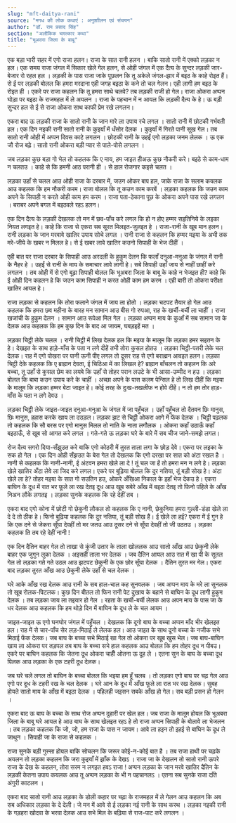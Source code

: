 ```yaml
---
slug: "mft-daitya-rani"
source: "मगध की लोक कथाएं : अनुशाीलन एवं संचयन"
author: "डॉ. राम प्रसाद सिंह"
section: "अलौकिक चमत्‍कार कथा"
title: "भूअवरा जिला के बाबू"
---
```

एक बड़ा भारी सहर में एगो राजा हलन। राजा के सात रानी हलन । बाकि सातो रानी में एक्को लड़का न हल। एक समय राजा जंगल में सिकार खेले गेल हलन, से ओही जंगल में एक दैत्य के सुन्दर लड़की जार-बेजार रो रहल हल । लड़की के पास राजा जाके पूछलन कि तू अकेले जंगल-झार में बइठ के काहे रोइत हैं। से ई पर लड़की बोलल कि हमरा मरदाना एही जगह बइठा के कने तो चल गेलन। एही लागी हम बइठ के रोइत ही । एकरे पर राजा कहलन कि तू हमरा साथे चलवे? तब लड़की राजी हो गेल। राजा ओकरा अप्पन घोड़ा पर बइठा के राजमहल में ले अयलन । राजा के पहचान में न आयल कि लड़की दैत्य के हे। ऊ बड़ी सुन्दर हल से ई से राजा ओकरा साथ काफी प्रेम रखे लगलन। 

एकरा बाद ऊ लड़की राजा के सातो रानी के जान मारे ला उपाय रचे लगल । सातो रानी में छोटकी गर्भवती हल। एक दिन नइकी रानी सातो रानी के कुइयाँ में धँसोर देलक । कुइयाँ में गिरते पानी सूख गेल। तब सातो रानी ओही में अप्पन दिवस काटे लगलन । छोटकी रानी के उहईं एगो लड़का जनम लेलक । ऊ एक जौ रोज बढ़े। सातो रानी ओकरा बड़ी प्यार से पाले-पोसे लगलन । 

जब लड़का कुछ बड़ा गो भेल तो कहलक कि ए माय, हम जाइत हीअऊ कुछ नौकरी करे। बइठे से काम-धाम न चलतउ । काहे से कि हमनी आठ परानी ही । से हाल रोजगार कइसे चलत ।

लड़का उहाँ से चलल आउ ओही राजा के दरबार में, जउन ओकर बाप हल, जाके राजा के सलाम कयलक आउ कहलक कि हम नौकरी करम। राजा बोलल कि तू कउन काम करबें । लड़का कहलक कि जउन काम अपने के सिपाही न करते ओही काम हम करम । राजा पता-ठेकाना पूछ के ओकरा अपने पास रखे लगलन । बराबर अपने बगल में बइठवले रहऽ हलन। 

एक दिन दैत्य के लड़की देखलक तो मन में छव-पाँच करे लगल कि हो न होए हम्मर सइतिनिये के लइका नियत लगइत हे। काहे कि राजा से एकरा सब सूरत मिलइत-जुलइत हे । राजा-रानी के खूब मान हलन। रानी लड़का के जान मरवावे खातिर उपाय सोचे लगल । रानी राजा से कहलन कि हम्मर मइया के अभी तक मरे-जीये के खबर न मिलल हे। से ई खबर लावे खातिर कउनो सिपाही के भेज दीहीं । 

एही बात पर राजा दरबार के सिपाही आउ अरदली के हुकुम देलन कि फलाँ दनुआ-मनुआ के जंगल में रानी के नैहर हे । उहईं से रानी के माय के समाचार लावे लागी हे। सबे सिपाही उहाँ जाय से नाहीं छाहीं करे लगलन । तब ओही में से एगो बूढ़ा सिपाही बोलल कि भूअबरा जिला के बाबू के काहे न भेजइत ही? काहे कि ई ओही दिन कहलन हे कि जउन काम सिपाही न करत ओही काम हम करम । एही बारी तो ओकरा परीक्षा खातिर आयल हे। 

राजा लड़का से कहलन कि तोरा फलाने जंगल में जाय ला होतो । लड़का चटपट तैयार हो गेल आउ कहलक कि हमरा छव महीना के बारह मन सामान आउ बीस गो रुपआ, राह के खर्ची-बर्ची ला चाहीं । राजा खजांची के हुकुम देलन । सामान आउ रूपेआ मिल गेल । लड़का अप्पन माय के कुआँ में सब सामान जा के देलक आउ कहलक कि हम कुछ दिन के बाद आ जायम, घबड़इहें मत । 

लड़का चिट्ठी लेके चलल । रानी चिट्ठी में लिख देलक हल कि मइया के मालूम कि लड़का हमर सइतन के हे। देखइत के साथ हाड़े-माँस के पता न लगे दीहें तभी तोरा कुसल होतउ । लड़का चिट्ठी-पतरी लेके चल देलक। राह में एगो पोखरा पर पानी ऊनी पीए लगल तो दूसर राह से एगो बराह्मन आवइत हलन। लड़का चिट्ठी देके कहलक कि ए ब्राह्मन देवता, ई चिठिआ में का लिखल हे? ब्राह्मन बाँचलन तो कहलन कि अरे बच्चा, तू उहाँ से कुसल छेम का लयबे कि उहाँ से तोहर परान लउटे के भी आसा-उम्मीद न हउ । लड़का बोलल कि बाबा कउन उपाय करे के चाहीं । अच्छा अपने के पास कलम पेन्सिल हे तो लिख दीहीं कि मइया के मालूम कि लड़का हम्मर बेटा जाइत हे। कोई तरह के दुःख-तखलीफ न होवे दीहें। न तो हम तोर हाड़-माँस के पता न लगे देवउ । 

लड़का चिट्ठी लेके जाइत-जाइत दनुआ-मनुआ के जंगल में जा पहुँचल । उहाँ पहुँचल तो दैतवन छिः मानुस, छिः मानुस, हहास करके खाय ला दउड़ल। लड़का झट से चिट्ठी ओकरा आगे में फेंक देलक । चिट्ठी पढ़लक तो कहलक कि सौ बरस पर एगो मानुस मिलल तो नाति के नाता लगौलक । ओकरा कहाँ उठाऊँ कहाँ बइठाऊँ, से खूब सो आगत करे लगल । गते-गते ऊ लड़का घरे के बारे में सब चीज जाने-समझे लगल। 

रोज दैत्य सगरो दिया-सँझुउत करे बाकि एगो कोठरी में तुरत ताला लगा के छोड़ देवे। एकरा पर लइका के सक हो गेल । एक दिन ओही सँझउत के बेरा गेल तो देखलक कि एगो दरखा पर सात को अंटा रखल है । नानी से कहलक कि नानी-नानी, ई अंटवन हमरा खेले ला दे ! तूं चल जा हें तो हमरा मन न लगे हे। लड़का खेले खातिर अँटा लेवे ला जिद करे लगल। एकरे पर बुढ़िया बोलल कि दुर नतिया, तूं बड़ी सोख हे। अंटा खेले ला हे? तोहर मइया के सात गो सउतिन हउ, ओकरे अँखिआ निकाल के इहाँ भेज देकउ हे। एकरा बाघिन के दूध में रात भर फूले ला रख देतइ दूध आउ खूब सबेरे आँख में बइठा देतइ तो फिनो पहिले के आँख निअन लौके लगतइ । लड़का सुनके कहलक कि रहे देहीं तब । 

एकरा बाद एगो कोना में छोटी गो छेकुनी लौकल तो कहलक कि ए नानी, छेकुनिया हमरा गुल्ली-डंडा खेले ला दे दे तो ठीक हे। फिनो बुढ़िया कहलक कि दुर नतिया, तूं बड़ी सोख हैं। ई खेले ला हई? एकरा में ई गुन हे कि एक दने से जेकरा सूँघा देवहीं तो मर जतउ आउ दूसर दने से सूँघा देवहीं तो जी उठतउ । लड़का कहलक ति तब रहे देहीं नानी ! 

एक दिन दैतिन बाहर गेल तो ताखा से कुंजी उतार के ताला खोललक आउ सातो आँख आउ छेकुनी लेके बाहर एक जुगुन लुका देलक । अइसहीं ताला भर देलक । जब दैतिन आयल आउ रात में खा पी के सूतल गेल तो लड़का गते गते उठल आउ झटपट छेकुनी के एक छोर सूँघा देलक । दैतिन तुरत मर गेल। एकरा बाद लड़का तुरत आँख आउ छेकुनी लेके उहाँ से चल देलक । 

घरे आके आँख रख देलक आउ रानी के सब हाल-चाल कह सुनवलक । जब अप्पन माय के मरे ला सुनलक तो खूब रोलक-पिटलक। कुछ दिन बीतल तो फिन रानी पेट दुखाय के बहाने से बाघिन के दूध लागी हुकुम देलक । तब लड़का जाय ला तइयार हो गेल । रहता के खर्ची-बर्ची लेलक आउ अपन माय के पास जा के धर देलक आउ कहलक कि हम थोड़े दिन में बाघिन के दूध ले के चल आयम । 

जाइत-जाइत ऊ एगो घनघोर जंगल में पहुँचल । देखलक कि दूगो बाघ के बच्चा अप्पन माँद भीर खेलइत हल। राह में से चार-पाँच सेर लड़-मिठाई ले लेलक हल। आउ जाइत के साथ दूनो बच्चा के नजीक सभे मिठाई फेंक देलक। जब बाघ के बच्चा सभे मिठाई खा गेल तो ओकरा पर खूब खुस भेल। जब बाघ-बाघिन खाय ला ओकरा पर तड़पल तब बाघ के बच्चा सभे हाल कहलक आउ बोलल कि हम तोहर दूध न पीबउ। एकरे पर बाघिन कहलक कि जेतना दूध ओकरा चाहीँ ओतना ऊ दूह ले । एतना सुन के बाघ के बच्चा दूध पिलक आउ लड़का के एक टहरी दूध देलक। 

जब घरे चले लगल तो बाघिन के बच्चा बोलल कि भइया हम हूँ चलब । तो लड़का एगो बाघ पर चढ़ गेल आउ एगो पर दूध के टहरी रख के चल देलक । घरे आन के दूध में आँख फूले ला रात भर रख देलक। सुबह होयते सातो माय के आँख में बइठा देलक । पहिलही जइसन सबके आँख हो गेल। सब बड़ी प्रसन हो गेलन । 

एकरा बाद ऊ बाघ के बच्चा के साथ रोज अप्पन दुहारी पर खेल हल। जब राजा के मालूम होयल कि भूअबरा जिला के बाबू घरे आयल हे आउ बाघ के साथ खेलइत रहऽ हे तो राजा अप्पन सिपाही के बोलावे ला भेजलन । तब लड़का कहलक कि जो, जो, हम राजा के पास न जायम। आवे ला हइन तो इहई से बाघिन के दूध ले जाथुन । सिपाही जा के राजा से कहलक । 

राजा सुनके बड़ी गुस्सा होयल बाकि सोचलन कि जरूर कोई-न-कोई बात है । तब राजा हाथी पर चढ़के अयलन तो लड़का कहलन कि जरा कुइयाँ में झाँक के देखऽ । राजा जा के देखलन तो सातो रानी ऊपरे राजा के देख के कहलन, तोरा सरम न लगइत हवऽ राजा ! अप्पन लड़का के जान मरवे खातिर दैतिन के लड़की केतना उपाय कयलक आउ तू अप्पन लड़का के भी न पहचानलऽ । एतना सब सुनके राजा दाँते अंगुरी काटलन । 

एकरा बाद सातो रानी आउ लड़का के डोली कहार पर चढ़ा के राजमहल में ले गेलन आउ कहलन कि अब सब अधिकार लड़का के दे देली। जे मन में आवे से ई लड़का नई रानी के साथ करथ । लड़का नइकी रानी के गड़हरा खोदवा के भरवा देलक आउ सभे मिल के बढ़िया से राज-पाट करे लगलन । 